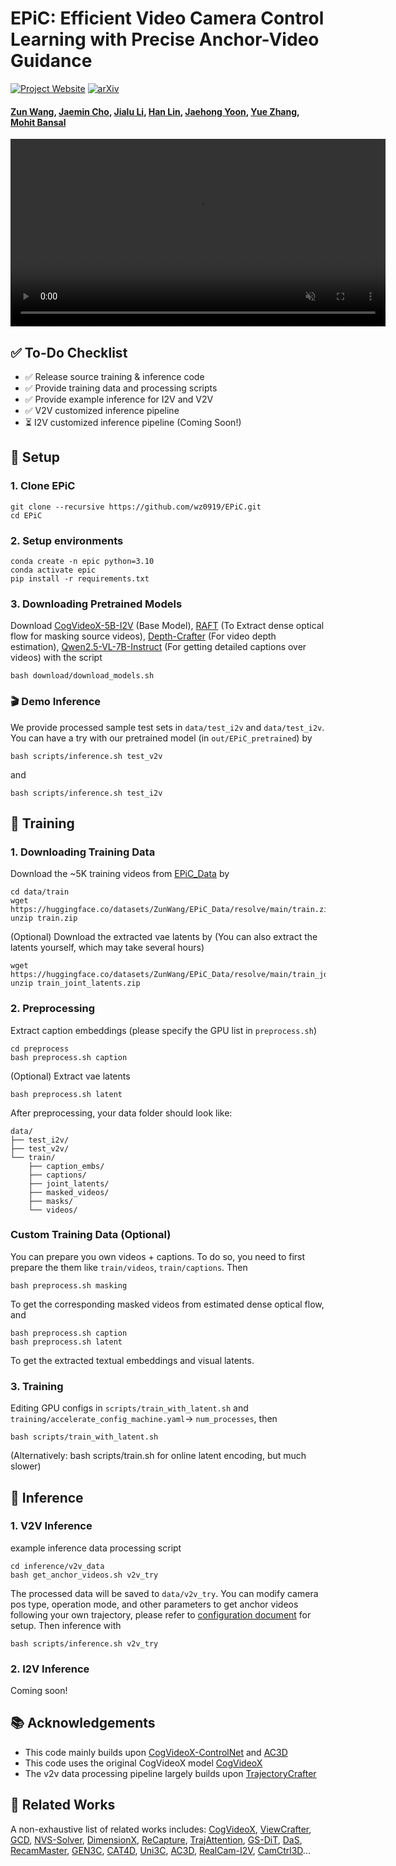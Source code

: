 # EPiC: Efficient Video Camera Control Learning with Precise Anchor-Video Guidance

[![Project Website](https://img.shields.io/badge/Project-Website-blue)](https://zunwang1.github.io/Epic)  [![arXiv](https://img.shields.io/badge/arXiv-2505.21876-b31b1b.svg)](http://arxiv.org/abs/2505.21876)

#### [Zun Wang](https://zunwang1.github.io/), [Jaemin Cho](https://j-min.io/),  [Jialu Li](https://jialuli-luka.github.io/), [Han Lin](https://hl-hanlin.github.io/), [Jaehong Yoon](https://jaehong31.github.io), [Yue Zhang](https://zhangyuejoslin.github.io/), [Mohit Bansal](https://www.cs.unc.edu/~mbansal/)

<video src="data/corgi.mp4" controls autoplay loop muted width="600">
  Your browser does not support the video tag.
</video>


## ✅ To-Do Checklist

- ✅ Release source training & inference code
- ✅ Provide training data and processing scripts
- ✅ Provide example inference for I2V and V2V
- ✅ V2V customized inference pipeline
- ⏳ I2V customized inference pipeline (Coming Soon!)


## 🚀  Setup

### 1. Clone EPiC
```
git clone --recursive https://github.com/wz0919/EPiC.git
cd EPiC
```

### 2. Setup environments
```
conda create -n epic python=3.10
conda activate epic
pip install -r requirements.txt
```

### 3. Downloading Pretrained Models
Download [CogVideoX-5B-I2V](https://github.com/THUDM/CogVideo) (Base Model), [RAFT](https://huggingface.co/THUDM/CogVideoX-5b-I2V) (To Extract dense optical flow for masking source videos), [Depth-Crafter](https://github.com/Tencent/DepthCrafter) (For video depth estimation), [Qwen2.5-VL-7B-Instruct](https://github.com/QwenLM/Qwen2.5-VL) (For getting detailed captions over videos) with the script
```
bash download/download_models.sh
```

### 🎬 Demo Inference
We provide processed sample test sets in `data/test_i2v` and `data/test_i2v`. You can have a try with our pretrained model (in `out/EPiC_pretrained`) by
```
bash scripts/inference.sh test_v2v
```
and
```
bash scripts/inference.sh test_i2v
```


## 🧠 Training

### 1. Downloading Training Data
Download the ~5K training videos from [EPiC_Data](https://huggingface.co/datasets/ZunWang/EPiC_Data/tree/main) by
```
cd data/train
wget https://huggingface.co/datasets/ZunWang/EPiC_Data/resolve/main/train.zip
unzip train.zip
```
(Optional) Download the extracted vae latents by (You can also extract the latents yourself, which may take several hours)
```
wget https://huggingface.co/datasets/ZunWang/EPiC_Data/resolve/main/train_joint_latents.zip
unzip train_joint_latents.zip
```

### 2.  Preprocessing
Extract caption embeddings (please specify the GPU list in `preprocess.sh`)
```
cd preprocess
bash preprocess.sh caption
```
(Optional) Extract vae latents 
```
bash preprocess.sh latent
```

After preprocessing, your data folder should look like:
```
data/
├── test_i2v/
├── test_v2v/
└── train/
    ├── caption_embs/
    ├── captions/
    ├── joint_latents/
    ├── masked_videos/
    ├── masks/
    └── videos/
```

### Custom Training Data (Optional)
You can prepare you own videos + captions.
To do so, you need to first prepare the them like `train/videos`, `train/captions`. Then
```
bash preprocess.sh masking
```
To get the corresponding masked videos from estimated dense optical flow, and
```
bash preprocess.sh caption
bash preprocess.sh latent
```
To get the extracted textual embeddings and visual latents.

### 3. Training
Editing GPU configs in `scripts/train_with_latent.sh` and `training/accelerate_config_machine.yaml`→ `num_processes`, then
```
bash scripts/train_with_latent.sh
```
(Alternatively: bash scripts/train.sh for online latent encoding, but much slower)

## 🧪 Inference

### 1. V2V Inference
example inference data processing script 
```
cd inference/v2v_data
bash get_anchor_videos.sh v2v_try
```
The processed data will be saved to `data/v2v_try`.
You can modify camera pos type, operation mode, and other parameters to get anchor videos following your own trajectory, please refer to [configuration document](inference/v2v_data/config_help.md) for setup.
Then inference with 
```
bash scripts/inference.sh v2v_try
```

### 2. I2V Inference
Coming soon!

## 📚 Acknowledgements
- This code mainly builds upon [CogVideoX-ControlNet](https://github.com/TheDenk/cogvideox-controlnet) and [AC3D](https://github.com/snap-research/ac3d)
- This code uses the original CogVideoX model [CogVideoX](https://github.com/THUDM/CogVideo/tree/main)
- The v2v data processing pipeline largely builds upon [TrajectoryCrafter](https://github.com/TrajectoryCrafter)

## 🔗 Related Works
A non-exhaustive list of related works includes: [CogVideoX](https://github.com/THUDM/CogVideo/tree/main), [ViewCrafter](https://github.com/Drexubery/ViewCrafter), [GCD](https://gcd.cs.columbia.edu/), [NVS-Solver](https://github.com/ZHU-Zhiyu/NVS_Solver), [DimensionX](https://github.com/wenqsun/DimensionX), [ReCapture](https://generative-video-camera-controls.github.io/), [TrajAttention](https://xizaoqu.github.io/trajattn/), [GS-DiT](https://wkbian.github.io/Projects/GS-DiT/), [DaS](https://igl-hkust.github.io/das/), [RecamMaster](https://github.com/KwaiVGI/ReCamMaster), [GEN3C](https://research.nvidia.com/labs/toronto-ai/GEN3C/), [CAT4D](https://cat-4d.github.io/), [Uni3C](https://github.com/ewrfcas/Uni3C), [AC3D](https://github.com/snap-research/ac3d), [RealCam-I2V](https://github.com/ZGCTroy/RealCam-I2V), [CamCtrl3D](https://camctrl3d.github.io/)...